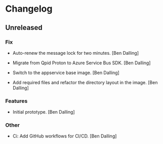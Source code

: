 # Changelog


## Unreleased

### Fix

* Auto-renew the message lock for two minutes. [Ben Dalling]

* Migrate from Qpid Proton to Azure Service Bus SDK. [Ben Dalling]

* Switch to the appservice base image. [Ben Dalling]

* Add required files and refactor the directory layout in the image. [Ben Dalling]

### Features

* Initial prototype. [Ben Dalling]

### Other

* Ci: Add GitHub workflows for CI/CD. [Ben Dalling]


